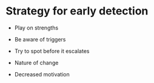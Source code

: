# Strategy for early detection

* Play on strengths
* Be aware of triggers
* Try to spot before it escalates

* Nature of change
* Decreased motivation 